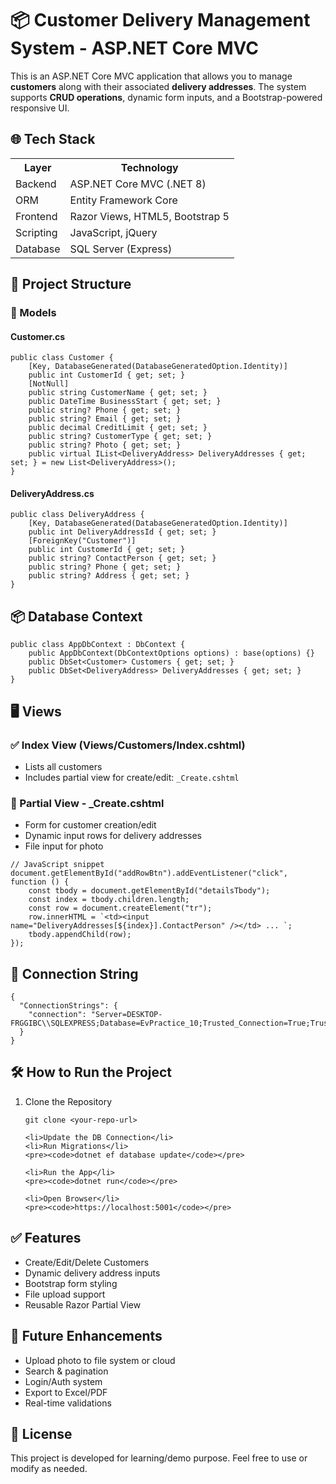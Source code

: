 <h1>📦 Customer Delivery Management System - ASP.NET Core MVC</h1>

<p>This is an ASP.NET Core MVC application that allows you to manage <strong>customers</strong> along with their associated <strong>delivery addresses</strong>. The system supports <strong>CRUD operations</strong>, dynamic form inputs, and a Bootstrap-powered responsive UI.</p>

<h2>🌐 Tech Stack</h2>
<table>
    <tr><th>Layer</th><th>Technology</th></tr>
    <tr><td>Backend</td><td>ASP.NET Core MVC (.NET 8)</td></tr>
    <tr><td>ORM</td><td>Entity Framework Core</td></tr>
    <tr><td>Frontend</td><td>Razor Views, HTML5, Bootstrap 5</td></tr>
    <tr><td>Scripting</td><td>JavaScript, jQuery</td></tr>
    <tr><td>Database</td><td>SQL Server (Express)</td></tr>
</table>

<h2>📁 Project Structure</h2>

<h3>🧾 Models</h3>

<h4>Customer.cs</h4>
<pre><code>public class Customer {
    [Key, DatabaseGenerated(DatabaseGeneratedOption.Identity)]
    public int CustomerId { get; set; }
    [NotNull]
    public string CustomerName { get; set; }
    public DateTime BusinessStart { get; set; }
    public string? Phone { get; set; }
    public string? Email { get; set; }
    public decimal CreditLimit { get; set; }
    public string? CustomerType { get; set; }
    public string? Photo { get; set; }
    public virtual IList&lt;DeliveryAddress&gt; DeliveryAddresses { get; set; } = new List&lt;DeliveryAddress&gt;();
}
</code></pre>

<h4>DeliveryAddress.cs</h4>
<pre><code>public class DeliveryAddress {
    [Key, DatabaseGenerated(DatabaseGeneratedOption.Identity)]
    public int DeliveryAddressId { get; set; }
    [ForeignKey("Customer")]
    public int CustomerId { get; set; }
    public string? ContactPerson { get; set; }
    public string? Phone { get; set; }
    public string? Address { get; set; }
}
</code></pre>

<h2>📦 Database Context</h2>
<pre><code>public class AppDbContext : DbContext {
    public AppDbContext(DbContextOptions options) : base(options) {}
    public DbSet&lt;Customer&gt; Customers { get; set; }
    public DbSet&lt;DeliveryAddress&gt; DeliveryAddresses { get; set; }
}
</code></pre>

<h2>🖥️ Views</h2>

<h3>✅ Index View (Views/Customers/Index.cshtml)</h3>
<ul>
    <li>Lists all customers</li>
    <li>Includes partial view for create/edit: <code>_Create.cshtml</code></li>
</ul>

<h3>🧩 Partial View - _Create.cshtml</h3>
<ul>
    <li>Form for customer creation/edit</li>
    <li>Dynamic input rows for delivery addresses</li>
    <li>File input for photo</li>
</ul>

<pre><code>// JavaScript snippet
document.getElementById("addRowBtn").addEventListener("click", function () {
    const tbody = document.getElementById("detailsTbody");
    const index = tbody.children.length;
    const row = document.createElement("tr");
    row.innerHTML = `&lt;td&gt;&lt;input name="DeliveryAddresses[${index}].ContactPerson" /&gt;&lt;/td&gt; ... `;
    tbody.appendChild(row);
});
</code></pre>

<h2>🔌 Connection String</h2>
<pre><code>{
  "ConnectionStrings": {
    "connection": "Server=DESKTOP-FRGGIBC\\SQLEXPRESS;Database=EvPractice_10;Trusted_Connection=True;TrustServerCertificate=True;MultipleActiveResultSets=True"
  }
}
</code></pre>

<h2>🛠️ How to Run the Project</h2>
<ol>
    <li>Clone the Repository</li>
    <pre><code>git clone &lt;your-repo-url&gt;</code></pre>

    <li>Update the DB Connection</li>
    <li>Run Migrations</li>
    <pre><code>dotnet ef database update</code></pre>

    <li>Run the App</li>
    <pre><code>dotnet run</code></pre>

    <li>Open Browser</li>
    <pre><code>https://localhost:5001</code></pre>
</ol>

<h2>✅ Features</h2>
<ul>
    <li>Create/Edit/Delete Customers</li>
    <li>Dynamic delivery address inputs</li>
    <li>Bootstrap form styling</li>
    <li>File upload support</li>
    <li>Reusable Razor Partial View</li>
</ul>

<h2>🔮 Future Enhancements</h2>
<ul>
    <li>Upload photo to file system or cloud</li>
    <li>Search & pagination</li>
    <li>Login/Auth system</li>
    <li>Export to Excel/PDF</li>
    <li>Real-time validations</li>
</ul>

<h2>📜 License</h2>
<p>This project is developed for learning/demo purpose. Feel free to use or modify as needed.</p>
